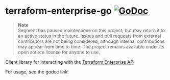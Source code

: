 # terraform-enterprise-go [![GoDoc](https://godoc.org/github.com/segmentio/terraform-enterprise-go?status.svg)](https://godoc.org/github.com/segmentio/terraform-enterprise-go)

> **Note**  
> Segment has paused maintenance on this project, but may return it to an active status in the future. Issues and pull requests from external contributors are not being considered, although internal contributions may appear from time to time. The project remains available under its open source license for anyone to use.

Client library for interacting with the [Terraform Enterprise API](https://www.terraform.io/docs/enterprise/api/index.html)

For usage, see the godoc link.
